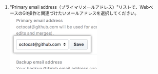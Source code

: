 1. "Primary email address（プライマリメールアドレス）"リストで、WebベースのGit操作と関連づけたいメールアドレスを選択してください。 ![プライマリメールアドレスの選択](/assets/images/help/settings/email_primary.png)
